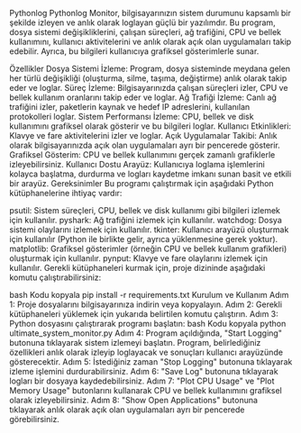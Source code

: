 Pythonlog
Pythonlog Monitor, bilgisayarınızın sistem durumunu kapsamlı bir şekilde izleyen ve anlık olarak loglayan güçlü bir yazılımdır. Bu program, dosya sistemi değişikliklerini, çalışan süreçleri, ağ trafiğini, CPU ve bellek kullanımını, kullanıcı aktivitelerini ve anlık olarak açık olan uygulamaları takip edebilir. Ayrıca, bu bilgileri kullanıcıya grafiksel gösterimlerle sunar.

Özellikler
Dosya Sistemi İzleme: Program, dosya sisteminde meydana gelen her türlü değişikliği (oluşturma, silme, taşıma, değiştirme) anlık olarak takip eder ve loglar.
Süreç İzleme: Bilgisayarınızda çalışan süreçleri izler, CPU ve bellek kullanım oranlarını takip eder ve loglar.
Ağ Trafiği İzleme: Canlı ağ trafiğini izler, paketlerin kaynak ve hedef IP adreslerini, kullanılan protokolleri loglar.
Sistem Performansı İzleme: CPU, bellek ve disk kullanımını grafiksel olarak gösterir ve bu bilgileri loglar.
Kullanıcı Etkinlikleri: Klavye ve fare aktivitelerini izler ve loglar.
Açık Uygulamalar Takibi: Anlık olarak bilgisayarınızda açık olan uygulamaları ayrı bir pencerede gösterir.
Grafiksel Gösterim: CPU ve bellek kullanımını gerçek zamanlı grafiklerle izleyebilirsiniz.
Kullanıcı Dostu Arayüz: Kullanıcıya loglama işlemlerini kolayca başlatma, durdurma ve logları kaydetme imkanı sunan basit ve etkili bir arayüz.
Gereksinimler
Bu programı çalıştırmak için aşağıdaki Python kütüphanelerine ihtiyaç vardır:

psutil: Sistem süreçleri, CPU, bellek ve disk kullanımı gibi bilgileri izlemek için kullanılır.
pyshark: Ağ trafiğini izlemek için kullanılır.
watchdog: Dosya sistemi olaylarını izlemek için kullanılır.
tkinter: Kullanıcı arayüzü oluşturmak için kullanılır (Python ile birlikte gelir, ayrıca yüklenmesine gerek yoktur).
matplotlib: Grafiksel gösterimler (örneğin CPU ve bellek kullanım grafikleri) oluşturmak için kullanılır.
pynput: Klavye ve fare olaylarını izlemek için kullanılır.
Gerekli kütüphaneleri kurmak için, proje dizininde aşağıdaki komutu çalıştırabilirsiniz:

bash
Kodu kopyala
pip install -r requirements.txt
Kurulum ve Kullanım
Adım 1: Proje dosyalarını bilgisayarınıza indirin veya kopyalayın.
Adım 2: Gerekli kütüphaneleri yüklemek için yukarıda belirtilen komutu çalıştırın.
Adım 3: Python dosyasını çalıştırarak programı başlatın:
bash
Kodu kopyala
python ultimate_system_monitor.py
Adım 4: Program açıldığında, "Start Logging" butonuna tıklayarak sistem izlemeyi başlatın. Program, belirlediğiniz özellikleri anlık olarak izleyip loglayacak ve sonuçları kullanıcı arayüzünde gösterecektir.
Adım 5: İstediğiniz zaman "Stop Logging" butonuna tıklayarak izleme işlemini durdurabilirsiniz.
Adım 6: "Save Log" butonuna tıklayarak logları bir dosyaya kaydedebilirsiniz.
Adım 7: "Plot CPU Usage" ve "Plot Memory Usage" butonlarını kullanarak CPU ve bellek kullanımını grafiksel olarak izleyebilirsiniz.
Adım 8: "Show Open Applications" butonuna tıklayarak anlık olarak açık olan uygulamaları ayrı bir pencerede görebilirsiniz.
